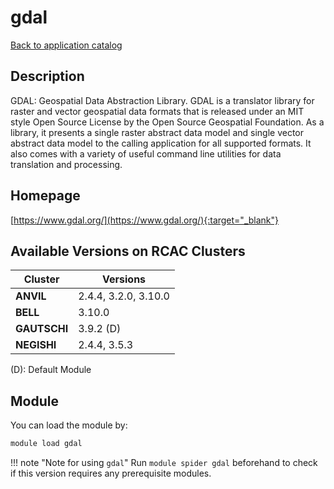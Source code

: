 # gdal

[Back to application catalog](../app_catalog.md)

## Description

GDAL: Geospatial Data Abstraction Library.  GDAL is a translator library for raster and vector geospatial data formats that is released under an MIT style Open Source License by the Open Source Geospatial Foundation. As a library, it presents a single raster abstract data model and single vector abstract data model to the calling application for all supported formats. It also comes with a variety of useful command line utilities for data translation and processing.

## Homepage

[https://www.gdal.org/](https://www.gdal.org/){:target="_blank"}

## Available Versions on RCAC Clusters

|Cluster|Versions|
|---|---|
**ANVIL**|2.4.4, 3.2.0, 3.10.0
**BELL**|3.10.0
**GAUTSCHI**|3.9.2 (D)
**NEGISHI**|2.4.4, 3.5.3

(D): Default Module

## Module

You can load the module by:

```bash
module load gdal
```

!!! note "Note for using `gdal`"
    Run `module spider gdal` beforehand to check if this version requires any prerequisite modules.
